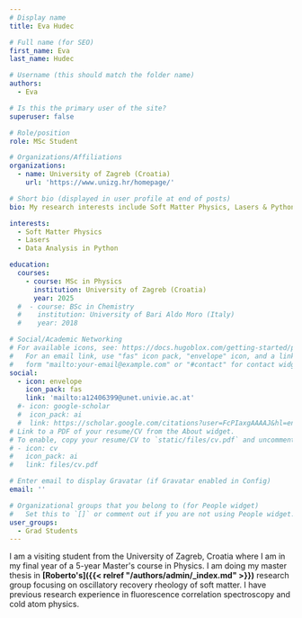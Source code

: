 ```yaml
---
# Display name
title: Eva Hudec

# Full name (for SEO)
first_name: Eva
last_name: Hudec

# Username (this should match the folder name)
authors:
  - Eva

# Is this the primary user of the site?
superuser: false

# Role/position
role: MSc Student

# Organizations/Affiliations
organizations:
  - name: University of Zagreb (Croatia)
    url: 'https://www.unizg.hr/homepage/'

# Short bio (displayed in user profile at end of posts)
bio: My research interests include Soft Matter Physics, Lasers & Python.

interests:
  - Soft Matter Physics
  - Lasers
  - Data Analysis in Python

education:
  courses:
    - course: MSc in Physics
      institution: University of Zagreb (Croatia)
      year: 2025
  #  - course: BSc in Chemistry
  #    institution: University of Bari Aldo Moro (Italy)
  #    year: 2018

# Social/Academic Networking
# For available icons, see: https://docs.hugoblox.com/getting-started/page-builder/#icons
#   For an email link, use "fas" icon pack, "envelope" icon, and a link in the
#   form "mailto:your-email@example.com" or "#contact" for contact widget.
social:
  - icon: envelope
    icon_pack: fas
    link: 'mailto:a12406399@unet.univie.ac.at'
  #- icon: google-scholar
  #  icon_pack: ai
  #  link: https://scholar.google.com/citations?user=FcPIaxgAAAAJ&hl=en&oi=ao
# Link to a PDF of your resume/CV from the About widget.
# To enable, copy your resume/CV to `static/files/cv.pdf` and uncomment the lines below.
# - icon: cv
#   icon_pack: ai
#   link: files/cv.pdf

# Enter email to display Gravatar (if Gravatar enabled in Config)
email: ''

# Organizational groups that you belong to (for People widget)
#   Set this to `[]` or comment out if you are not using People widget.
user_groups:
  - Grad Students
---
```


I am a visiting student from the University of Zagreb, Croatia where I am in my final year of a 5-year Master's course in Physics. I am doing my master thesis in **[Roberto's]({{< relref "/authors/admin/_index.md" >}})** research group focusing on oscillatory recovery rheology of soft matter. I have previous research experience in fluorescence correlation spectroscopy and cold atom physics.
